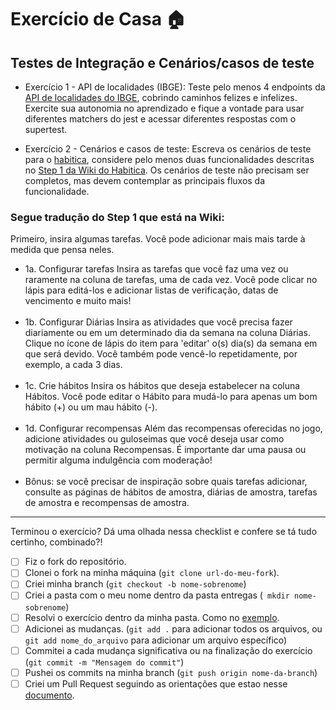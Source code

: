 # Exercício de Casa 🏠 

## Testes de Integração e Cenários/casos de teste

- Exercício 1 - API de localidades (IBGE): Teste pelo menos 4 endpoints da [API de localidades do IBGE](https://servicodados.ibge.gov.br/api/docs/localidades), cobrindo caminhos felizes e infelizes. Exercite sua autonomia no aprendizado e fique a vontade para usar diferentes matchers do jest e acessar diferentes respostas com o supertest.

- Exercício 2 - Cenários e casos de teste: Escreva os cenários de teste para o [habitica](https://habitica.com/static/home), considere pelo menos duas funcionalidades descritas no [Step 1 da Wiki do Habitica](https://habitica.fandom.com/wiki/Habitica_Wiki). Os cenários de teste não precisam ser completos, mas devem contemplar as principais fluxos da funcionalidade.

### Segue tradução do Step 1 que está na Wiki:

Primeiro, insira algumas tarefas. Você pode adicionar mais mais tarde à medida que pensa neles.

- 1a. Configurar tarefas
Insira as tarefas que você faz uma vez ou raramente na coluna de tarefas, uma de cada vez. Você pode clicar no lápis para editá-los e adicionar listas de verificação, datas de vencimento e muito mais!<br><br>
- 1b. Configurar Diárias
Insira as atividades que você precisa fazer diariamente ou em um determinado dia da semana na coluna Diárias. Clique no ícone de lápis do item para 'editar' o(s) dia(s) da semana em que será devido. Você também pode vencê-lo repetidamente, por exemplo, a cada 3 dias.<br><br>
- 1c. Crie hábitos
Insira os hábitos que deseja estabelecer na coluna Hábitos. Você pode editar o Hábito para mudá-lo para apenas um bom hábito (+) ou um mau hábito (-). <br><br>
- 1d. Configurar recompensas
Além das recompensas oferecidas no jogo, adicione atividades ou guloseimas que você deseja usar como motivação na coluna Recompensas. É importante dar uma pausa ou permitir alguma indulgência com moderação!<br><br>
- Bônus: se você precisar de inspiração sobre quais tarefas adicionar, consulte as páginas de hábitos de amostra, diárias de amostra, tarefas de amostra e recompensas de amostra.

---

Terminou o exercício? Dá uma olhada nessa checklist e confere se tá tudo certinho, combinado?!

- [ ] Fiz o fork do repositório.
- [ ] Clonei o fork na minha máquina (`git clone url-do-meu-fork`).
- [ ] Criei minha branch (` git checkout -b nome-sobrenome `)
- [ ] Criei a pasta com o meu nome dentro da pasta entregas (` mkdir nome-sobrenome`)
- [ ] Resolvi o exercício dentro da minha pasta. Como no [exemplo](/on21-imersao-js-S1-TDD/exercicios/para-casa/entregas/exemplo-nome-sobrenome/).
- [ ] Adicionei as mudanças. (`git add .` para adicionar todos os arquivos, ou `git add nome_do_arquivo` para adicionar um arquivo específico)
- [ ] Commitei a cada mudança significativa ou na finalização do exercício (`git commit -m "Mensagem do commit"`)
- [ ] Pushei os commits na minha branch (`git push origin nome-da-branch`)
- [ ] Criei um Pull Request seguindo as orientações que estao nesse [documento](/on21-imersao-js-S1-TDD/exercicios/para-casa/instrucoes-pull-request.md).
